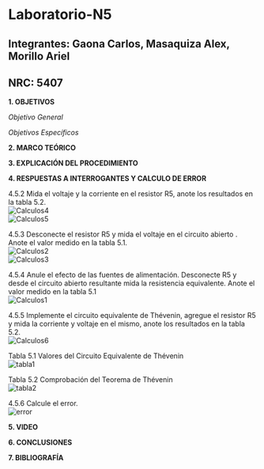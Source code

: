 # Laboratorio-N5
## Integrantes: Gaona Carlos, Masaquiza Alex, Morillo Ariel
## NRC: 5407

**1. OBJETIVOS**

_Objetivo General_


_Objetivos Específicos_


**2. MARCO TEÓRICO**


**3. EXPLICACIÓN DEL PROCEDIMIENTO**


**4. RESPUESTAS A INTERROGANTES Y CALCULO DE ERROR**          

4.5.2 Mida el voltaje  y la corriente en el resistor R5, anote los resultados en la tabla  5.2.           
![Calculos4]( https://github.com/AlexMP98/Tarea/blob/main/Calculos4.png)       
![Calculos5]( https://github.com/AlexMP98/Tarea/blob/main/Calculos5.png)      

4.5.3 Desconecte el resistor R5 y mida el voltaje  en el circuito abierto . Anote el valor medido en la tabla 5.1.               
![Calculos2]( https://github.com/AlexMP98/Tarea/blob/main/Calculos2.png)       
![Calculos3]( https://github.com/AlexMP98/Tarea/blob/main/Calculos3.png)          

4.5.4 Anule el efecto de las fuentes de alimentación. Desconecte R5 y desde el circuito abierto resultante mida la resistencia equivalente. Anote el valor medido en la tabla 5.1            
![Calculos1]( https://github.com/AlexMP98/Tarea/blob/main/Calculos1.png)                   

4.5.5 Implemente el circuito equivalente de Thévenin, agregue el resistor R5 y mida la corriente y voltaje en el mismo, anote los resultados en la tabla 5.2.         
![Calculos6]( https://github.com/AlexMP98/Tarea/blob/main/Calculos6.png)      

Tabla 5.1 Valores del Circuito Equivalente de Thévenin        
![tabla1]( https://github.com/AlexMP98/Tarea/blob/main/tabla1.png)         

Tabla 5.2 Comprobación del Teorema de Thévenin           
![tabla2]( https://github.com/AlexMP98/Tarea/blob/main/tabla2.png)         

4.5.6 Calcule el error.      
![error]( https://github.com/AlexMP98/Tarea/blob/main/error.png)        


**5. VIDEO**


**6. CONCLUSIONES**

**7. BIBLIOGRAFÍA**

